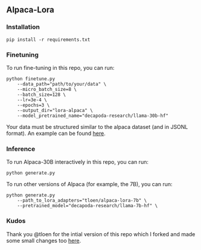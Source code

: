 
## Alpaca-Lora
### Installation
```
pip install -r requirements.txt
```
### Finetuning
To run fine-tuning in this repo, you can run:
```
python finetune.py 
    --data_path="path/to/your/data" \
    --micro_batch_size=8 \
    --batch_size=128 \
    --lr=3e-4 \
    --epochs=3 \
    --output_dir="lora-alpaca" \
    --model_pretrained_name="decapoda-research/llama-30b-hf"
```

Your data must be structured similar to the alpaca dataset (and in JSONL format). An example can be found [here](https://github.com/gururise/alpaca-lora/blob/992a3be8ab4dcde90d7d67d65b1f177fa7e2b5ac/alpaca_data.json). 


### Inference 
To run Alpaca-30B interactively in this repo, you can run:
```
python generate.py 
```

To run other versions of Alpaca (for example, the 7B), you can run:
```
python generate.py 
    --path_to_lora_adapters="tloen/alpaca-lora-7b" \
    --pretrained_model="decapoda-research/llama-7b-hf" \
```

### Kudos 
Thank you @tloen for the intial version of this repo which I forked and made some small changes too [here](https://github.com/tloen/alpaca-lora).